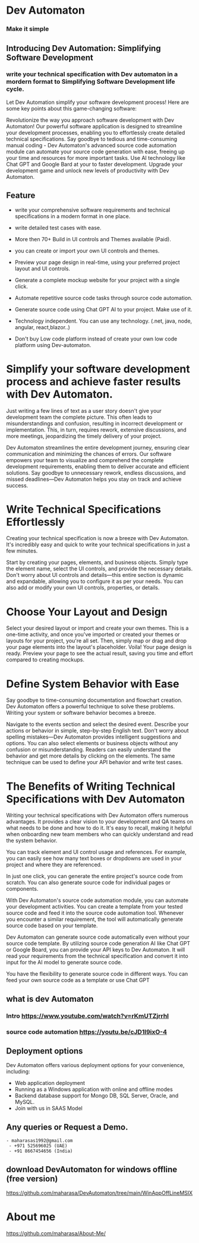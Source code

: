 # Dev Automaton 
### Make it simple


## Introducing Dev Automation: Simplifying Software Development 

 ### write your technical specification with Dev automaton in a mordern format to Simplifying Software Development life cycle.

 Let Dev Automation simplify your software development process! Here are some key points about this game-changing software:

Revolutionize the way you approach software development with Dev Automaton! Our powerful software application is designed to streamline your development processes, enabling you to effortlessly create detailed technical specifications. Say goodbye to tedious and time-consuming manual coding - Dev Automaton's advanced source code automation module can automate your source code generation with ease, freeing up your time and resources for more important tasks. Use AI technology like Chat GPT and Google Bard at your to faster development. Upgrade your development game and unlock new levels of productivity with Dev Automaton.
## Feature
- write your comprehensive software requirements and technical specifications in a modern format in one place.

- write detailed test cases with ease.

- More then 70+ Build in UI controls and Themes available (Paid).

- you can create or import your own UI controls and themes.

- Preview your page design in real-time, using your preferred project layout and UI controls.

- Generate a complete mockup website for your project with a single click.

- Automate repetitive source code tasks through source code automation.
- Generate source code using Chat GPT AI to your project. Make use of it.
- Technology independent. You can use any technology. (.net, java, node, angular, react,blazor..)
- Don't buy Low code platform instead of create your own low code platform using Dev-automaton.

# Simplify your software development process and achieve faster results with Dev Automaton.

Just writing a few lines of text as a user story doesn't give your development team the complete picture. This often leads to misunderstandings and confusion, resulting in incorrect development or implementation. This, in turn, requires rework, extensive discussions, and more meetings, jeopardizing the timely delivery of your project.

Dev Automaton streamlines the entire development journey, ensuring clear communication and minimizing the chances of errors. Our software empowers your team to visualize and comprehend the complete development requirements, enabling them to deliver accurate and efficient solutions. Say goodbye to unnecessary rework, endless discussions, and missed deadlines—Dev Automaton helps you stay on track and achieve success.

# Write Technical Specifications Effortlessly
Creating your technical specification is now a breeze with Dev Automaton. It's incredibly easy and quick to write your technical specifications in just a few minutes.

Start by creating your pages, elements, and business objects. Simply type the element name, select the UI controls, and provide the necessary details. Don't worry about UI controls and details—this entire section is dynamic and expandable, allowing you to configure it as per your needs. You can also add or modify your own UI controls, properties, or details.

# Choose Your Layout and Design
Select your desired layout or import and create your own themes. This is a one-time activity, and once you've imported or created your themes or layouts for your project, you're all set. Then, simply map or drag and drop your page elements into the layout's placeholder. Voila! Your page design is ready. Preview your page to see the actual result, saving you time and effort compared to creating mockups.

# Define System Behavior with Ease
Say goodbye to time-consuming documentation and flowchart creation. Dev Automaton offers a powerful technique to solve these problems. Writing your system or software behavior becomes a breeze.

Navigate to the events section and select the desired event. Describe your actions or behavior in simple, step-by-step English text. Don't worry about spelling mistakes—Dev Automaton provides intelligent suggestions and options. You can also select elements or business objects without any confusion or misunderstanding. Readers can easily understand the behavior and get more details by clicking on the elements. The same technique can be used to define your API behavior and write test cases.

# The Benefits of Writing Technical Specifications with Dev Automaton
Writing your technical specifications with Dev Automaton offers numerous advantages. It provides a clear vision to your development and QA teams on what needs to be done and how to do it. It's easy to recall, making it helpful when onboarding new team members who can quickly understand and read the system behavior.

You can track element and UI control usage and references. For example, you can easily see how many text boxes or dropdowns are used in your project and where they are referenced.

In just one click, you can generate the entire project's source code from scratch. You can also generate source code for individual pages or components.

With Dev Automaton's source code automation module, you can automate your development activities. You can create a template from your tested source code and feed it into the source code automation tool. Whenever you encounter a similar requirement, the tool will automatically generate source code based on your template.

Dev Automaton can generate source code automatically even without your source code template. By utilizing source code generation AI like Chat GPT or Google Board, you can provide your API keys to Dev Automaton. It will read your requirements from the technical specification and convert it into input for the AI model to generate source code.

You have the flexibility to generate source code in different ways. You can feed your own source code as a template or use Chat GPT
## what is dev Automaton
 ### Intro https://www.youtube.com/watch?v=rKmUTZjrrhI
 ### source code automation https://youtu.be/cJD1l9ixO-4

## Deployment options
  Dev Automaton offers various deployment options for your convenience, including:

 - Web application deployment
 - Running as a Windows application with online and offline modes
 - Backend database support for Mongo DB, SQL Server, Oracle, and MySQL.
 - Join with us in SAAS Model



## Any queries or Request a Demo. 
    - maharasas1992@gmail.com      
     - +971 525696025 (UAE)     
     - +91 8667454656 (India)


## download DevAutomaton for windows offline (free version)
https://github.com/maharasa/DevAutomaton/tree/main/WinAppOffLineMSIX

# About me
https://github.com/maharasa/About-Me/


  



